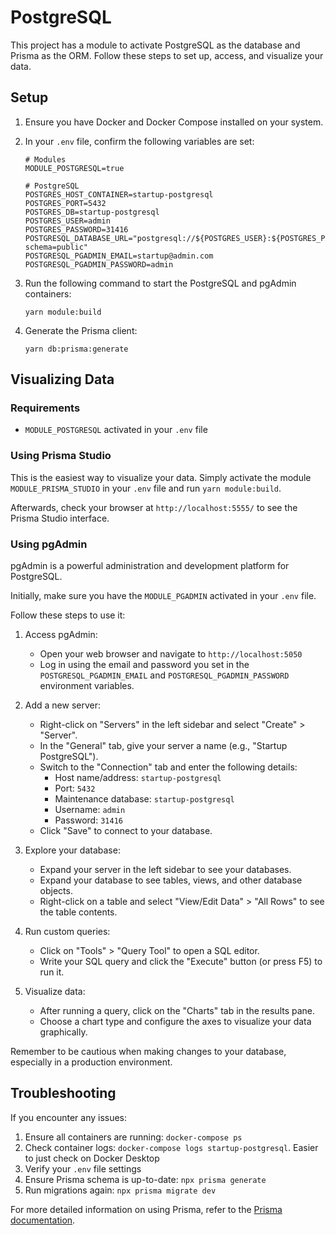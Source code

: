 # PostgreSQL

This project has a module to activate PostgreSQL as the database and Prisma as the ORM. Follow these steps to set up, access, and visualize your data.

## Setup

1. Ensure you have Docker and Docker Compose installed on your system.

2. In your `.env` file, confirm the following variables are set:

   ```
   # Modules
   MODULE_POSTGRESQL=true

   # PostgreSQL
   POSTGRES_HOST_CONTAINER=startup-postgresql
   POSTGRES_PORT=5432
   POSTGRES_DB=startup-postgresql
   POSTGRES_USER=admin
   POSTGRES_PASSWORD=31416
   POSTGRESQL_DATABASE_URL="postgresql://${POSTGRES_USER}:${POSTGRES_PASSWORD}@${POSTGRES_HOST_CONTAINER}:${POSTGRES_PORT}/${POSTGRES_DB}?schema=public"
   POSTGRESQL_PGADMIN_EMAIL=startup@admin.com
   POSTGRESQL_PGADMIN_PASSWORD=admin
   ```

3. Run the following command to start the PostgreSQL and pgAdmin containers:

   ```
   yarn module:build
   ```

4. Generate the Prisma client:

   ```
   yarn db:prisma:generate
   ```

## Visualizing Data

### Requirements

- `MODULE_POSTGRESQL` activated in your `.env` file

### Using Prisma Studio

This is the easiest way to visualize your data. Simply activate the module `MODULE_PRISMA_STUDIO` in your `.env` file and run `yarn module:build`.

Afterwards, check your browser at `http://localhost:5555/` to see the Prisma Studio interface.

### Using pgAdmin

pgAdmin is a powerful administration and development platform for PostgreSQL.

Initially, make sure you have the `MODULE_PGADMIN` activated in your `.env` file.

Follow these steps to use it:

1. Access pgAdmin:

   - Open your web browser and navigate to `http://localhost:5050`
   - Log in using the email and password you set in the `POSTGRESQL_PGADMIN_EMAIL` and `POSTGRESQL_PGADMIN_PASSWORD` environment variables.

2. Add a new server:

   - Right-click on "Servers" in the left sidebar and select "Create" > "Server".
   - In the "General" tab, give your server a name (e.g., "Startup PostgreSQL").
   - Switch to the "Connection" tab and enter the following details:
     - Host name/address: `startup-postgresql`
     - Port: `5432`
     - Maintenance database: `startup-postgresql`
     - Username: `admin`
     - Password: `31416`
   - Click "Save" to connect to your database.

3. Explore your database:

   - Expand your server in the left sidebar to see your databases.
   - Expand your database to see tables, views, and other database objects.
   - Right-click on a table and select "View/Edit Data" > "All Rows" to see the table contents.

4. Run custom queries:

   - Click on "Tools" > "Query Tool" to open a SQL editor.
   - Write your SQL query and click the "Execute" button (or press F5) to run it.

5. Visualize data:
   - After running a query, click on the "Charts" tab in the results pane.
   - Choose a chart type and configure the axes to visualize your data graphically.

Remember to be cautious when making changes to your database, especially in a production environment.

## Troubleshooting

If you encounter any issues:

1. Ensure all containers are running: `docker-compose ps`
2. Check container logs: `docker-compose logs startup-postgresql`. Easier to just check on Docker Desktop
3. Verify your `.env` file settings
4. Ensure Prisma schema is up-to-date: `npx prisma generate`
5. Run migrations again: `npx prisma migrate dev`

For more detailed information on using Prisma, refer to the [Prisma documentation](https://www.prisma.io/docs/).

